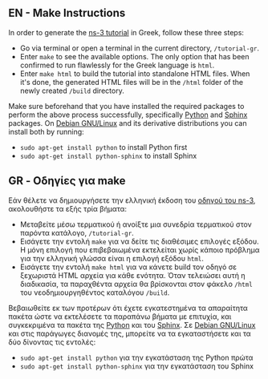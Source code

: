 ## EN - Make Instructions
In order to generate the [ns-3 tutorial](https://www.nsnam.org/docs/release/3.22/tutorial/html/index.html) in Greek, 
follow these three steps:
* Go via terminal or open a terminal in the current directory, `/tutorial-gr`.
* Enter `make` to see the available options. The only option that has been confirmed to run flawlessly for the Greek language is `html`.
* Enter `make html` to build the tutorial into standalone HTML files.
When it's done, the generated HTML files will be in the `/html` folder of the newly created `/build` directory.

Make sure beforehand that you have installed the required packages to perform the above process successfully, 
specifically [Python](https://www.python.org/) and [Sphinx](http://sphinx-doc.org/latest/index.html) packages.
On [Debian GNU/Linux](https://www.debian.org/index.en.html) and its derivative distributions you can install
both by running:
- `sudo apt-get install python` to install Python first
- `sudo apt-get install python-sphinx` to install Sphinx


## GR - Οδηγίες για make
Εάν θέλετε να δημιουργήσετε την ελληνική έκδοση του
[οδηγού του ns-3](https://www.nsnam.org/docs/release/3.22/tutorial/html/index.html), ακολουθήστε τα
εξής τρία βήματα:
* Μεταβείτε μέσω τερματικού ή ανοίξτε μια συνεδρία τερματικού στον παρόντα κατάλογο, `/tutorial-gr`.
* Εισάγετε την εντολή `make` για να δείτε τις διαθέσιμες επιλογές εξόδου.
Η μόνη επιλογή που επιβεβαιωμένα εκτελείται χωρίς κάποιο πρόβλημα για την ελληνική γλώσσα είναι η επιλογή εξόδου `html`.
* Εισάγετε την εντολή `make html` για να κάνετε build τον οδηγό σε ξεχωριστά HTML αρχεία για κάθε ενότητα.
Όταν τελειώσει αυτή η διαδικασία, τα παραχθέντα αρχεία θα βρίσκονται στον φάκελο `/html` του νεοδημιουργηθέντος
καταλόγου `/build`.

Βεβαιωθείτε εκ των προτέρων ότι έχετε εγκατεστημένα τα απαραίτητα πακέτα ώστε να εκτελέσετε τα παραπάνω βήματα με
επιτυχία, και συγκεκριμένα τα πακέτα της [Python](https://www.python.org/) και του
[Sphinx](http://sphinx-doc.org/latest/index.html). Σε [Debian GNU/Linux](https://www.debian.org/index.el.html)
και στις παράγωγες διανομές της, μπορείτε να τα εγκαταστήσετε και τα δύο δίνοντας τις εντολές:
- `sudo apt-get install python` για την εγκατάσταση της Python πρώτα
- `sudo apt-get install python-sphinx` για την εγκατάσταση του Sphinx

